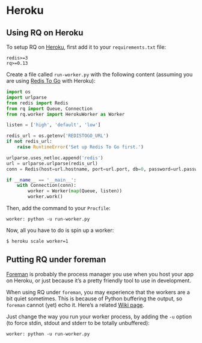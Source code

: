 # Heroku

## Using RQ on Heroku

To setup RQ on [Heroku](https://heroku.com), first add it to your
`requirements.txt` file:

```
redis>=3
rq>=0.13
```

Create a file called `run-worker.py` with the following content
(assuming you are using [Redis To
Go](https://devcenter.heroku.com/articles/redistogo) with Heroku):

```python
import os
import urlparse
from redis import Redis
from rq import Queue, Connection
from rq.worker import HerokuWorker as Worker

listen = ['high', 'default', 'low']

redis_url = os.getenv('REDISTOGO_URL')
if not redis_url:
    raise RuntimeError('Set up Redis To Go first.')

urlparse.uses_netloc.append('redis')
url = urlparse.urlparse(redis_url)
conn = Redis(host=url.hostname, port=url.port, db=0, password=url.password)

if __name__ == '__main__':
    with Connection(conn):
        worker = Worker(map(Queue, listen))
        worker.work()
```

Then, add the command to your `Procfile`:

```
worker: python -u run-worker.py
```

Now, all you have to do is spin up a worker:

```console
$ heroku scale worker=1
```

## Putting RQ under foreman

[Foreman](https://github.com/ddollar/foreman) is probably the process
manager you use when you host your app on Heroku, or just because it’s a
pretty friendly tool to use in development.

When using RQ under `foreman`, you may experience that the workers are
a bit quiet sometimes. This is because of Python buffering the output,
so `foreman` cannot (yet) echo it. Here’s a related [Wiki
page](https://github.com/ddollar/foreman/wiki/Missing-Output).

Just change the way you run your worker process, by adding the `-u`
option (to force stdin, stdout and stderr to be totally unbuffered):

```
worker: python -u run-worker.py
```

